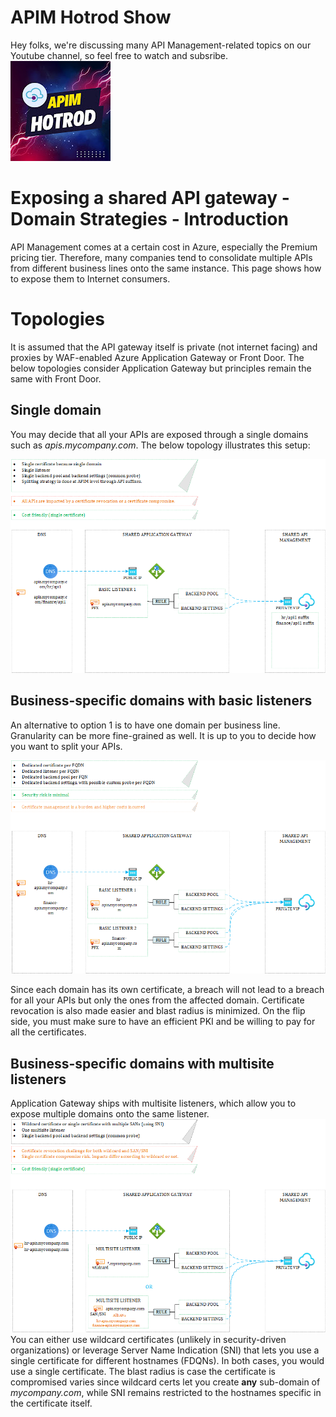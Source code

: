 
# APIM Hotrod Show
Hey folks, we're discussing many API Management-related topics on our Youtube channel, so feel free to watch and subsribe.
[![APIM Hotrod Show](../../images/apimhotrodshow.png 'APIM Hotrod Show')](https://www.youtube.com/@APIMHotrod)


# Exposing a shared API gateway - Domain Strategies - Introduction
API Management comes at a certain cost in Azure, especially the Premium pricing tier. Therefore, many companies tend to consolidate multiple APIs from different business lines onto the same instance. This page shows how to expose them to Internet consumers. 

# Topologies
It is assumed that the API gateway itself is private (not internet facing) and proxies by WAF-enabled Azure Application Gateway or Front Door. The below topologies consider Application Gateway but principles remain the same with Front Door.

## Single domain
You may decide that all your APIs are exposed through a single domains such as *apis.mycompany.com*. The below topology illustrates this setup:

![single domain](singledomain.png)

## Business-specific domains with basic listeners

An alternative to option 1 is to have one domain per business line. Granularity can be more fine-grained as well. It is up to you to decide how you want to split your APIs. 

![business-specific-domains](businessspecific.png)

Since each domain has its own certificate, a breach will not lead to a breach for all your APIs but only the ones from the affected domain. Certificate revocation is also made easier and blast radius is minimized. On the flip side, you must make sure to have an efficient PKI and be willing to pay for all the certificates.

## Business-specific domains with multisite listeners
Application Gateway ships with multisite listeners, which allow you to expose multiple domains onto the same listener. 
![business-specific-domains-multi](businessspecificmulti.png)
You can either use wildcard certificates (unlikely in security-driven organizations) or leverage Server Name Indication (SNI) that lets you use a single certificate for different hostnames (FDQNs). In both cases, you would use a single certificate. The blast radius is case the certificate is compromised varies since wildcard certs let you create **any** sub-domain of *mycompany.com*, while SNI remains restricted to the hostnames specific in the certificate itself.